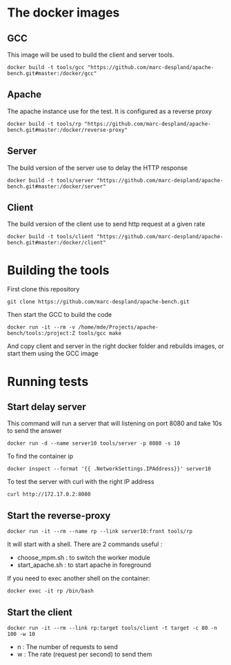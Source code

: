 # The docker images 

## GCC
This image will be used to build the client and server tools.

```
docker build -t tools/gcc "https://github.com/marc-despland/apache-bench.git#master:/docker/gcc"
```

## Apache
The apache instance use for the test. It is configured as a reverse proxy

```
docker build -t tools/rp "https://github.com/marc-despland/apache-bench.git#master:/docker/reverse-proxy"
```

## Server
The build version of the server use to delay the HTTP response

```
docker build -t tools/server "https://github.com/marc-despland/apache-bench.git#master:/docker/server"
```

## Client
The build version of the client use to send http request at a given rate

```
docker build -t tools/client "https://github.com/marc-despland/apache-bench.git#master:/docker/client"
```


# Building the tools

First clone this repository

```
git clone https://github.com/marc-despland/apache-bench.git
```

Then start the GCC to build the code
```
docker run -it --rm -v /home/mde/Projects/apache-bench/tools:/project:Z tools/gcc make
```

And copy client and server in the right docker folder and rebuilds images, or start them using the GCC image

# Running tests

## Start delay server
This command will run a server that will listening on port 8080 and take 10s to send the answer
```
docker run -d --name server10 tools/server -p 8080 -s 10
```

To find the container ip
```
docker inspect --format '{{ .NetworkSettings.IPAddress}}' server10
```

To test the server with curl with the right IP address
```
curl http://172.17.0.2:8080
```

## Start the reverse-proxy

```
docker run -it --rm --name rp --link server10:front tools/rp
```

It will start with a shell. There are 2 commands useful : 
* choose_mpm.sh : to switch the worker module
* start_apache.sh : to start apache in foreground

If you need to exec another shell on the container:
```
docker exec -it rp /bin/bash
```

## Start the client

```
docker run -it --rm --link rp:target tools/client -t target -c 80 -n 100 -w 10
```

* n : The number of requests to send
* w : The rate (request per second) to send them


